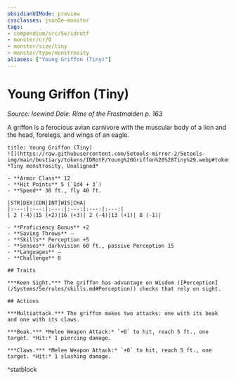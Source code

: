 ```yaml
---
obsidianUIMode: preview
cssclasses: json5e-monster
tags:
- compendium/src/5e/idrotf
- monster/cr/0
- monster/size/tiny
- monster/type/monstrosity
aliases: ["Young Griffon (Tiny)"]
---
```

# Young Griffon (Tiny)
*Source: Icewind Dale: Rime of the Frostmaiden p. 163*  

A griffon is a ferocious avian carnivore with the muscular body of a lion and the head, forelegs, and wings of an eagle.

```ad-statblock
title: Young Griffon (Tiny)
![](https://raw.githubusercontent.com/5etools-mirror-2/5etools-img/main/bestiary/tokens/IDRotF/Young%20Griffon%20%28Tiny%29.webp#token)
*Tiny monstrosity, Unaligned*

- **Armor Class** 12
- **Hit Points** 5 (`1d4 + 3`)
- **Speed** 30 ft., fly 40 ft.

|STR|DEX|CON|INT|WIS|CHA|
|:---:|:---:|:---:|:---:|:---:|:---:|
| 2 (-4)|15 (+2)|16 (+3)| 2 (-4)|13 (+1)| 8 (-1)|

- **Proficiency Bonus** +2
- **Saving Throws** ⏤
- **Skills** Perception +5
- **Senses** darkvision 60 ft., passive Perception 15
- **Languages** —
- **Challenge** 0

## Traits

***Keen Sight.*** The griffon has advantage on Wisdom ([Perception](/Systems/5e/rules/skills.md#Perception)) checks that rely on sight.

## Actions

***Multiattack.*** The griffon makes two attacks: one with its beak and one with its claws.

***Beak.*** *Melee Weapon Attack:* `+0` to hit, reach 5 ft., one target. *Hit:* 1 piercing damage.

***Claws.*** *Melee Weapon Attack:* `+0` to hit, reach 5 ft., one target. *Hit:* 1 slashing damage.
```
^statblock
